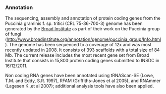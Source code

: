 ### Annotation

The sequencing, assembly and annotation of protein coding genes from the
Puccinia graminis f. sp. tritici (CRL 75-36-700-3) genome has been
generated by the [Broad Institute](http://www.broadinstitute.org) as
part of their work on the Puccinia group of fungi
(<http://www.broadinstitute.org/annotation/genome/puccinia_group/Info.html>).
The genome has been sequenced to a coverage of 12x and was most recently
updated in 2008. It consists of 393 scaffolds with a total size of 84
Mb. The current release includes the most recent gene set from Broad
Institute that consists in 15,800 protein coding genes submitted to
INSDC in 16/12/2011.

Non coding RNA genes have been annotated using tRNAScan-SE (Lowe, T.M.
and Eddy, S.R. 1997), RFAM (Griffiths-Jones et al 2005), and RNAmmer
(Lagesen K.,et al 2007); additional analysis tools have also been
applied.
